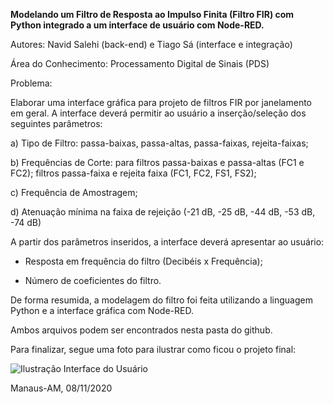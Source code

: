 
**Modelando um Filtro de Resposta ao Impulso Finita (Filtro FIR) com Python integrado a um interface de usuário com Node-RED.**

Autores: Navid Salehi (back-end) e Tiago Sá (interface e integração)

Área do Conhecimento: Processamento Digital de Sinais (PDS)

Problema:

Elaborar uma interface gráfica para projeto de filtros FIR por janelamento em geral. A interface deverá permitir ao usuário a inserção/seleção dos seguintes parâmetros: 

a) Tipo de Filtro: passa-baixas, passa-altas, passa-faixas, rejeita-faixas;

b) Frequências de Corte: para filtros passa-baixas e passa-altas (FC1 e FC2); filtros passa-faixa e rejeita faixa (FC1, FC2, FS1, FS2);

c) Frequência de Amostragem;

d) Atenuação mínima na faixa de rejeição (-21 dB, -25 dB, -44 dB, -53 dB, -74 dB)

A partir dos parâmetros inseridos, a interface deverá apresentar ao usuário:

- Resposta em frequência do filtro (Decibéis x Frequência);

- Número de coeficientes do filtro.

De forma resumida, a modelagem do filtro foi feita utilizando a linguagem Python e a interface gráfica com Node-RED.

Ambos arquivos podem ser encontrados nesta pasta do github. 

Para finalizar, segue uma foto para ilustrar como ficou o projeto final:

![Ilustração Interface do Usuário](https://user-images.githubusercontent.com/49340230/98497096-840e7980-2219-11eb-9f5e-eabcf70ff43a.png)


Manaus-AM,
08/11/2020

